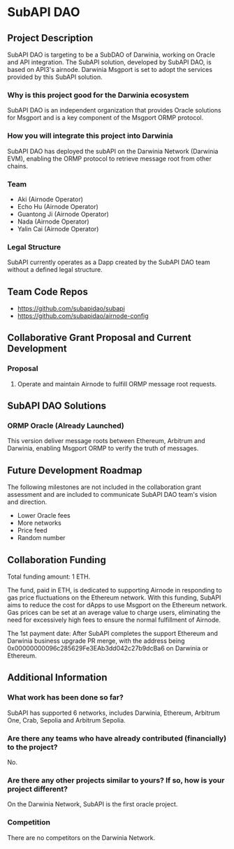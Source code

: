# SubAPI DAO

## **Project Description**

SubAPI DAO is targeting to be a SubDAO of Darwinia, working on Oracle and API integration. The SubAPI solution, developed by SubAPI DAO, is based on API3's airnode. Darwinia Msgport is set to adopt the services provided by this SubAPI solution.

### **Why is this project good for the Darwinia ecosystem**

SubAPI DAO is an independent organization that provides Oracle solutions for Msgport and is a key component of the Msgport ORMP protocol.

### **How you will integrate this project into Darwinia**

SubAPI DAO has deployed the subAPI on the Darwinia Network (Darwinia EVM), enabling the ORMP protocol to retrieve message root from other chains.

### **Team**

- Aki (Airnode Operator)
- Echo Hu (Airnode Operator)
- Guantong Ji (Airnode Operator)
- Nada (Airnode Operator)
- Yalin Cai (Airnode Operator)

### **Legal Structure**

SubAPI currently operates as a Dapp created by the SubAPI DAO team without a defined legal structure.

## **Team Code Repos**

- <https://github.com/subapidao/subapi>
- <https://github.com/subapidao/airnode-config>

## **Collaborative Grant Proposal and Current Development**

### **Proposal**

1. Operate and maintain Airnode to fulfill ORMP message root requests.

## **SubAPI DAO Solutions**

### **ORMP Oracle (Already Launched)**

This version deliver message roots between Ethereum, Arbitrum and Darwinia, enabling Msgport ORMP to verify the truth of messages.

## **Future Development Roadmap**

The following milestones are not included in the collaboration grant assessment and are included to communicate SubAPI DAO team's vision and direction.

- Lower Oracle fees
- More networks
- Price feed
- Random number

## **Collaboration Funding**

Total funding amount: 1 ETH.

The fund, paid in ETH, is dedicated to supporting Airnode in responding to gas price fluctuations on the Ethereum network. With this funding, SubAPI aims to reduce the cost for dApps to use Msgport on the Ethereum network. Gas prices can be set at an average value to charge users, eliminating the need for excessively high fees to ensure the normal fulfillment of Airnode.

The 1st payment date: After SubAPI completes the support Ethereum and Darwinia business upgrade PR merge, with the address being 0x00000000096c285629Fe3EAb3dd042c27b9dcBa6 on Darwinia or Ethereum.

## **Additional Information**

### **What work has been done so far?**

SubAPI has supported 6 networks, includes Darwinia, Ethereum, Arbitrum One, Crab, Sepolia and Arbitrum Sepolia.

### **Are there any teams who have already contributed (financially) to the project?**

No.

### **Are there any other projects similar to yours? If so, how is your project different?**

On the Darwinia Network, SubAPI is the first oracle project.

### **Competition**

There are no competitors on the Darwinia Network.

